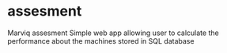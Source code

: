 # assesment
Marviq assesment
Simple web app allowing user to calculate the performance about the machines stored in SQL database
